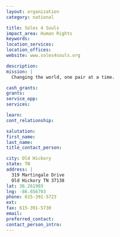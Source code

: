 ```yaml
---
layout: organization
category: national

title: Soles 4 Souls
impact_area: Human Rights
keywords: 
location_services: 
location_offices: 
website: www.soles4souls.org

description: 
mission: |
  Changing the world, one pair at a time.

cash_grants: 
grants: 
service_opp: 
services: 

learn: 
cont_relationship: 

salutation: 
first_name: 
last_name: 
title_contact_person: 

city: Old Hickory
state: TN
address: |
  319 Martingale Drive  
  Old Hickory TN 37138
lat: 36.261903
lng: -86.656703
phone: 615-391-5723
ext: 
fax: 615-391-5730
email: 
preferred_contact: 
contact_person_intro: 
---
```

